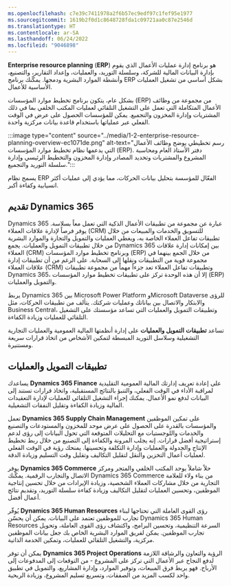 ```yaml
---
ms.openlocfilehash: c7e39c7411978a2f6b57ec9edf97c1fef95e1977
ms.sourcegitcommit: 1619b2f0d1c8648728fda1c09721aa0c87e2546d
ms.translationtype: HT
ms.contentlocale: ar-SA
ms.lasthandoff: 06/24/2022
ms.locfileid: "9046898"
---
```

**Enterprise resource planning** (**ERP**) هو برنامج إدارة عمليات الأعمال الذي يقوم بإدارة البيانات المالية للشركة، وسلسلة التوريد، والعمليات، وإعداد التقارير، والتصنيع، وأنشطة الموارد البشرية ودمجها. يمكّنك برنامج ERP بشكل أساسي من تشغيل العمليات الأساسية للأعمال.

بشكل عام، يتكون برنامج تخطيط موارد المؤسسات (ERP) من مجموعة من وظائف الأعمال المتكاملة التي تعمل على التشغيل التلقائي لعمليات المكتب الخلفي بما في ذلك المشتريات وإدارة المخزون والتجميع. يمكن للمؤسسات الحصول على عرض في الوقت الفعلي عبر عملياتها باستخدام قاعدة بيانات مركزية واحدة.

:::image type="content" source="../media/1-2-enterprise-resource-planning-overview-ec1071de.png" alt-text="رسم تخطيطي يوضح وظائف الأعمال التي يدعمها نظام تخطيط موارد المؤسسات (ERP). دفتر الأستاذ العام ومحاسبة المشروع والمشتريات وتحديد المصادر وإدارة المخزون والتخطيط الرئيسي وإدارة سلسلة التوريد والتجميع.":::


يسمح نظام ERP الفعّال للمؤسسة بتحليل بيانات الحركات، مما يؤدي إلى عمليات أكثر انسيابية وكفاءة أكبر.

## <a name="introducing-dynamics-365"></a>تقديم Dynamics 365

Dynamics 365 عبارة عن مجموعة من تطبيقات الأعمال الذكية التي تعمل معاً بسلاسة. يوفر فرصاً لإدارة علاقات العملاء (CRM) للتسويق والخدمات والمبيعات من خلال تطبيقات تفاعل العملاء الخاصة به، ويغطي العمليات والتمويل والتجارة والموارد البشرية من خلال تطبيقات التمويل والعمليات. يجمع Dynamics 365 بين إمكانات إدارة علاقات العملاء (CRM) وبرنامج تخطيط موارد المؤسسات (ERP) من خلال الجمع بينهما في مجموعة قوية من التطبيقات ونقلها إلى السحابة. على الرغم من أن تطبيقات إدارة علاقات العملاء (CRM) وتطبيقات تفاعل العملاء تعد جزءاً مهماً من مجموعة تطبيقات Dynamics 365، إلا أن هذه الوحدة تركز على تطبيقات تخطيط موارد المؤسسات (ERP) والتمويل والعمليات.

يربط Dynamics 365 بين Microsoft Power Platform وMicrosoft Dataverse للرؤى والابتكار والاتصال بين بياناتك وعمليات شركتك. يتألف من تطبيقات الحركات، مثل Business Central، وتطبيقات التمويل والعمليات التي تساعد مؤسستك على التشغيل التلقائي للعمليات وزيادة الكفاءة.

تساعد **تطبيقات** **التمويل والعمليات** على إدارة أنظمتها المالية العمومية والعمليات التجارية التشغيلية وسلاسل التوريد المبسطة لتمكين الأشخاص من اتخاذ قرارات سريعة ومستنيرة.

## <a name="finance-and-operations-apps"></a>تطبيقات التمويل والعمليات 

يساعدك **Dynamics 365 Finance** على إعادة تعريف إدارتك المالية العمومية التقليدية لمراقبة الأداء في الوقت الفعلي، والتنبؤ بالنتائج المستقبلية، واتخاذ قرارات تستند إلى البيانات لدفع نمو الأعمال. يمكنك إجراء التشغيل التلقائي للعمليات لإدارة التعقيدات المالية وزيادة الكفاءة وتقليل النفقات التشغيلية.

تعمل **Dynamics 365 Supply Chain Management** على تمكين الموظفين والمؤسسات بالقدرة على الحصول على عرض موحد للمخزون والمستودعات والتصنيع والخدمات واللوجستيات مع التحليلات المتوقعة التي تحول البيانات إلى رؤى لدعم إستراتيجية أفضل قرارات. إنه يجلب المرونة والكفاءة إلى التصنيع من خلال ربط تخطيط الإنتاج والجدولة والعمليات وإدارة التكلفة وتحسينها. يمنحك رؤية في الوقت الفعلي لعمليات أعمال التخزين والنقل لتقليل التكاليف وتقليل وقت التسليم وزيادة الدقة.

يوفر **Dynamics 365 Commerce** حلاً شاملاً يوحد المكتب الخلفي والمتجر ومركز الاتصال والتجارب الرقمية. يمكّنك Dynamics 365 Commerce من بناء ولاء للعلامة التجارية من خلال مشاركات العملاء الشخصية، وزيادة الإيرادات من خلال تحسين إنتاجية الموظفين، وتحسين العمليات لتقليل التكاليف وزيادة كفاءة سلسلة التوريد، وتقديم نتائج أعمال أفضل.

يُوفّر **Dynamics 365 Human Resources** رؤى القوى العاملة التي تحتاجها لبناء تجارب للموظفين تعتمد على البيانات. يمكن أن يحسّن Dynamics 365 Human Resources السرعة التنظيمية، وتحسين البرامج، واكتشاف رؤى القوى العاملة، وتحويل تجارب الموظفين. يمكن لفريق الموارد البشرية الخاص بك جعل بيانات الموظفين مركزية، والتشغيل التلقائي للعمليات، وتمكين الخدمة الذاتية.

يمكن أن توفر **Dynamics 365 Project Operations** الرؤية والتعاون والرشاقة اللازمة لدفع النجاح عبر الأعمال التي تركز على المشروع - من التوقعات إلى المدفوعات إلى الأرباح. فهو يربط فرق المبيعات، وتوفير الموارد، وإدارة المشاريع، والتمويل في تطبيق واحد لكسب المزيد من الصفقات، وتسريع تسليم المشروع، وزيادة الربحية.
